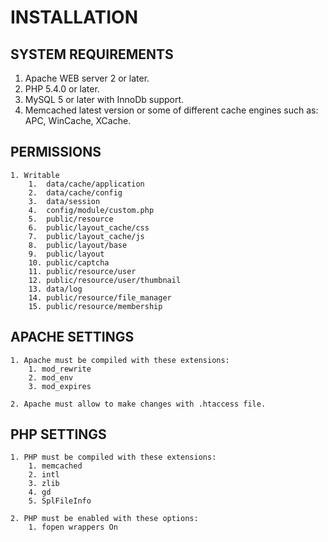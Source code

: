 # INSTALLATION

## SYSTEM REQUIREMENTS

1. Apache WEB server 2 or later.
2. PHP 5.4.0 or later.
3. MySQL 5 or later with InnoDb support.
4. Memcached latest version or some of different cache engines such as: APC, WinCache, XCache.

## PERMISSIONS

    1. Writable
        1.  data/cache/application
        2.  data/cache/config
        3.  data/session
        4.  config/module/custom.php
        5.  public/resource
        6.  public/layout_cache/css
        7.  public/layout_cache/js
        8.  public/layout/base
        9.  public/layout
        10. public/captcha
        11. public/resource/user
        12. public/resource/user/thumbnail
        13. data/log
        14. public/resource/file_manager
        15. public/resource/membership

## APACHE SETTINGS

    1. Apache must be compiled with these extensions:
        1. mod_rewrite
        2. mod_env
        3. mod_expires

    2. Apache must allow to make changes with .htaccess file.

## PHP SETTINGS

    1. PHP must be compiled with these extensions:
        1. memcached
        2. intl
        3. zlib
        4. gd
        5. SplFileInfo

    2. PHP must be enabled with these options:
        1. fopen wrappers On

